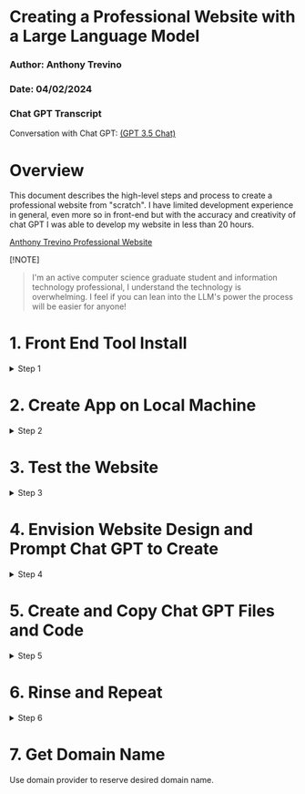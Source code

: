 # Creating a Professional Website with a Large Language Model
### Author: Anthony Trevino
### Date: 04/02/2024

### Chat GPT Transcript 

Conversation with Chat GPT: [(GPT 3.5 Chat)](https://chat.openai.com/share/fe45e38d-fb69-48f2-81b9-faf032eeacdb)

# Overview

This document describes the high-level steps and process to create a professional website from "scratch". 
I have limited development experience in general, even more so in front-end but with the accuracy and creativity of chat GPT I was able to develop my website in less than 20 hours. 

[Anthony Trevino Professional Website](https://atrevino.net)

[!NOTE]
> I'm an active computer science graduate student and information technology professional, I understand the technology is overwhelming. I feel if you can lean into the LLM's power the process will be easier for anyone! 


# 1. Front End Tool Install
<details>
	<summary>Step 1</Summary>

**Tool:** React

**Reasoning:** For this project I selected to use React as it is widely used across the technology ecosystem today for front end applications. 
Additionally I wanted to learn a skill that could be applicable to my professional work and I had never taken the time to deep dive into understanding front development language and structure. 
Although this may be overkill for creating a professional website it was very fun to explore functionality with Chat GPT.

### 1.1
**Download Node: [Node.js](https://nodejs.org/en)**

</details>

# 2. Create App on Local Machine
<details>
	<summary>Step 2</Summary>

### 2.1
**Open command line interface to desired application file storage location**

### 2.2
Enter command to create the react app

```
npx create-react-app my-app
```

### 2.3 
**Understand the React application or Website folder and file structure**

Open file explorer or use command:

``` 
cd my-app
```

Website Folder (my-app/): 
- node_modules/: Contains all the project's npm dependencies.
- public/: Holds static files like the HTML file, images, and icons.
- src/: Contains your React component files, CSS, and JavaScript.
- package.json: A manifest file for managing project metadata and dependencies.
- README.md: A markdown file containing information about the project.

Website Driver Folder Files (src/):
- App.js: This is where you define your main App component. It's the heart of your React application.
- index.js: It's the JavaScript entry point. It renders your App component to the DOM.
- App.css: This file contains styles for your App component.
- index.css: Global styles for your application are defined here.


</details>

# 3. Test the Website
<details>
	<summary>Step 3</Summary>

### 3.1
Navigate using the command line to the website folder (my-app/)

### 3.2
Deploy the website locally with the command:
``` 
npm start
```

### 3.3
View Local Deployment

Navigate to [localHost](http://localhost:3000/)

### 3.4 
Stop the Website: Use ctrl+C to stop the program from running locally

[!NOTE]
> If you close the command line instance without ending the program, the website is being hosted on your local machine until you shutdown the computer or end the process. You can navigate to the task manager and end the Node.js process to stop the program. 

</details>

# 4. Envision Website Design and Prompt Chat GPT to Create

<details>
	<summary>Step 4</Summary>


Define the structure and components of the website at a high level that you desire


Prompt Chat GPT (My Conversation):

```
Can you create a basic react app for a professional profile as simple as possible.

How would I format to have a picture in the top left name as title in the top center and skills on the right?
```

</details>

# 5. Create and Copy Chat GPT Files and Code
<details>
	<summary>Step 5</Summary>

Edit (my-app/) files (App.js) to recommended code from chat GPT

Re-deploy app and observe changes

</details>

# 6. Rinse and Repeat
<details>
	<summary>Step 6</Summary>

- Envision more features or functionality changes to the website and prompt Chat GPT for help to code
- Make changes to the local files and re-deploy the local website and view the changes 
- Once satisfied with the local deployment proceed to step 7 for internet setup

</details>

# 7. Get Domain Name

Use domain provider to reserve desired domain name.

